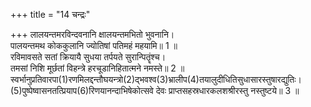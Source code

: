 +++
title = "14 चन्द्रः"

+++
लालयन्तमरविन्दवनानि क्षालयन्तमभितो भुवनानि।  
पालयन्तमथ कोककुलानि ज्योतिषां पतिमहं महयामि॥ 1 ॥  
रविमावसते सतां क्रियायै सुधया तर्पयते सुरान्पितॄंश्च।  
तमसां निशि मूर्छतां विहन्त्रे हरचूडानिहितात्मने नमस्ते॥ 2 ॥  
स्वर्भानुप्रतिवारपा(1)रणमिलद्दन्तौघयन्त्रो(2)द्भवश्व(3)भ्रालीप(4)तयालुदीधितिसुधासारस्तुषारद्युतिः।  
(5)पुष्पेष्वासनतत्प्रियाप(6)रिणयानन्दाभिषेकोत्सवे देवः प्राप्तसहस्रधारकलशश्रीरस्तु नस्तुष्टये॥ 3 ॥  


[^1]: गिलनम्.


[^2]: छिद्रकरणसाधनम्.


[^3]: दन्तदशशनकृतविवरपरम्परा.


[^4]: पतनशीला.


[^5]: मदनः.


[^6]: विवाहः.
 
